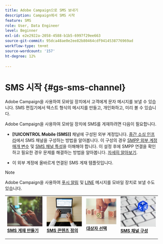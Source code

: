 ```yaml
---
title: Adobe Campaign으로 SMS 보내기
description: Campaign에서 SMS 시작
feature: SMS
role: User, Data Engineer
level: Beginner
exl-id: e2e2922a-2058-4588-b1b5-6997f29ee663
source-git-commit: 95dca48ae0e2ee82b80464cdf9414538776969ad
workflow-type: tm+mt
source-wordcount: '157'
ht-degree: 12%

---
```


# SMS 시작 {#gs-sms-channel}

Adobe Campaign을 사용하여 모바일 장치에서 고객에게 문자 메시지를 보낼 수 있습니다. SMS 편집기에서 텍스트 형식의 메시지를 만들고, 개인화하고, 미리 볼 수 있습니다.

Adobe Campaign을 사용하여 모바일 장치에 SMS를 게재하려면 다음이 필요합니다.

* **[!UICONTROL Mobile (SMS)]** 채널에 구성된 외부 계정입니다. [중간 소싱 인프라](sms-mid-sourcing.md)에서 SMS 채널을 구성하는 방법을 알아봅니다. 이 구성의 경우 [SMPP 외부 계정 매개 변수](smpp-external-account.md) 및 [SMS 채널 특성](sms-channel.md)을 이해해야 합니다.
이 설정 후에 SMPP 연결을 확인하고 필요한 경우 문제를 해결하는 방법을 알아봅니다. [자세히 알아보기](smpp-connection.md).

* 이 외부 계정에 올바르게 연결된 SMS 게재 템플릿입니다.


>[!NOTE]
>
>Adobe Campaign을 사용하여 [푸시 알림](../push.md) 및 [LINE](../line.md) 메시지를 모바일 장치로 보낼 수도 있습니다.


<table style="table-layout:fixed"><tr style="border: 0;">
<td>
<a href="create-sms.md">
<img alt="SMS 만들기" src="../../assets/do-not-localize/sms-sending.jpg">
</a>
<div><a href="create-sms.md"><strong>SMS 게재 만들기</strong>
</div>
<p>
</td>
<td>
<a href="sms-content.md">
<img alt="SMS 콘텐츠" src="../../assets/do-not-localize/sms-create.jpeg">
</a>
<div>
<a href="sms-content.md"><strong>SMS 콘텐츠 정의</strong></a>
</div>
<p></td>
<td>
<a href="sms-audience.md">
<img alt="SMS 대상자" src="../../assets/do-not-localize/sms-opt-out.jpg">
</a>
<div>
<a href="sms-audience.md"><strong>대상자 선택</strong></a>
</div>
<p>
</td>
<td>
<a href="smpp-external-account.md">
<img alt="SMS 구성" src="../../assets/do-not-localize/sms-config.jpg">
</a>
<div>
<a href="smpp-external-account.md"><strong>SMS 채널 구성</strong></a>
</div>
<p>
</td>
</tr></table>
